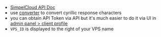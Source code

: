 * [SimpelCloud API Doc](https://simplecloud.ru/features/api-manual/)
* use [converter](https://www.online-decoder.com/ru) to convert cyrillic response characters
* you can obtain API Token via API but it's much easier to do it via UI in [admin panel > client profile](https://simplecloud.ru/cpanel/#/profile)
* `VPS_ID` is displayed to the right of your VPS name

